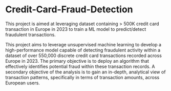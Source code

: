 # Credit-Card-Fraud-Detection
This project is aimed at leveraging dataset containing > 500K credit card transaction in Europe in 2023 to train a ML model to predict/detect fraudulent transactions.

This project aims to leverage unsupervised machine learning to develop a high-performance model capable of detecting fraudulent activity within a dataset of over 550,000 discrete credit card transactions recorded across Europe in 2023. The primary objective is to deploy an algorithm that effectively identifies potential fraud within these transaction records. A secondary objective of the analysis is to gain an in-depth, analytical view of transaction patterns, specifically in terms of transaction amounts, across European users.
